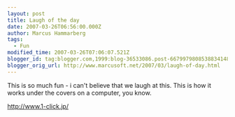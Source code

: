 ```yaml
---
layout: post
title: Laugh of the day
date: 2007-03-26T06:56:00.000Z
author: Marcus Hammarberg
tags:
  - Fun
modified_time: 2007-03-26T07:06:07.521Z
blogger_id: tag:blogger.com,1999:blog-36533086.post-6679979808538834148
blogger_orig_url: http://www.marcusoft.net/2007/03/laugh-of-day.html
---
```


This is so much fun - i can't believe that we laugh at this. This is how
it works under the covers on a computer, you know.


<http://www.1-click.jp/>
